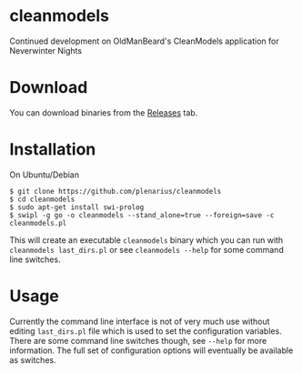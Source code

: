 # cleanmodels
Continued development on OldManBeard's CleanModels application for Neverwinter Nights

# Download

You can download binaries from the [Releases](https://github.com/plenarius/cleanmodels/releases) tab.

# Installation

On Ubuntu/Debian
```
$ git clone https://github.com/plenarius/cleanmodels
$ cd cleanmodels
$ sudo apt-get install swi-prolog
$ swipl -g go -o cleanmodels --stand_alone=true --foreign=save -c cleanmodels.pl
```

This will create an executable `cleanmodels` binary which you can run with `cleanmodels last_dirs.pl` or see `cleanmodels --help` for some command line switches.

# Usage

Currently the command line interface is not of very much use without editing `last_dirs.pl` file which is used to set the configuration variables. There are some command line switches though, see `--help` for more information. The full set of configuration options will eventually be available as switches.
